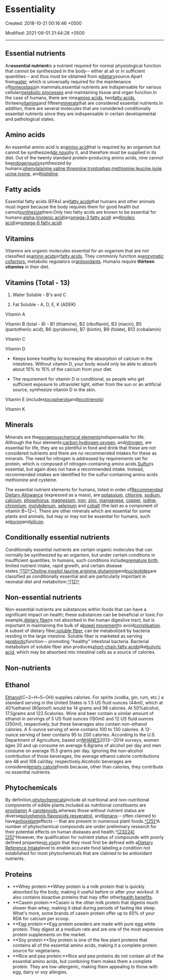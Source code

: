 # Essentiality

Created: 2018-10-21 00:16:46 +0500

Modified: 2021-09-01 21:44:28 +0500

---

## Essential nutrients

An**essential nutrient**is a nutrient required for normal physiological function that cannot be synthesized in the body-- either at all or in sufficient quantities-- and thus must be obtained from a[dietary](https://en.wikipedia.org/wiki/Diet_(nutrition))source.Apart from[water](https://en.wikipedia.org/wiki/Water), which is universally required for the maintenance of[homeostasis](https://en.wikipedia.org/wiki/Homeostasis)in mammals,essential nutrients are indispensable for various cellular[metabolic processes](https://en.wikipedia.org/wiki/Metabolic_process) and maintaining tissue and organ function.In the case of humans, there are nine[amino acids](https://en.wikipedia.org/wiki/Amino_acid), two[fatty acids](https://en.wikipedia.org/wiki/Fatty_acid), thirteen[vitamins](https://en.wikipedia.org/wiki/Vitamin)and fifteen[minerals](https://en.wikipedia.org/wiki/Mineral_(nutrient))that are considered essential nutrients.In addition, there are several molecules that are considered conditionally essential nutrients since they are indispensable in certain developmental and pathological states.

## Amino acids

An essential amino acid is an[amino acid](https://en.wikipedia.org/wiki/Amino_acid)that is required by an organism but cannot be synthesized[*de novo*](https://en.wikipedia.org/wiki/De_novo_synthesis)by it, and therefore must be supplied in its diet. Out of the twenty standard protein-producing amino acids, nine cannot be[endogenously](https://en.wikipedia.org/wiki/Endogenous)synthesized by humans:[phenylalanine](https://en.wikipedia.org/wiki/Phenylalanine),[valine](https://en.wikipedia.org/wiki/Valine),[threonine](https://en.wikipedia.org/wiki/Threonine),[tryptophan](https://en.wikipedia.org/wiki/Tryptophan),[methionine](https://en.wikipedia.org/wiki/Methionine),[leucine](https://en.wikipedia.org/wiki/Leucine),[isoleucine](https://en.wikipedia.org/wiki/Isoleucine),[lysine](https://en.wikipedia.org/wiki/Lysine), and[histidine](https://en.wikipedia.org/wiki/Histidine).

## Fatty acids

Essential fatty acids (EFAs) are[fatty acids](https://en.wikipedia.org/wiki/Fatty_acid)that humans and other animals must ingest because the body requires them for good health but cannot[synthesize](https://en.wikipedia.org/wiki/Biosynthesis)them.Only two fatty acids are known to be essential for humans:[alpha-linolenic acid](https://en.wikipedia.org/wiki/Alpha-linolenic_acid)(an[omega-3 fatty acid](https://en.wikipedia.org/wiki/Omega-3_fatty_acid)) and[linoleic acid](https://en.wikipedia.org/wiki/Linoleic_acid)(an[omega-6 fatty acid](https://en.wikipedia.org/wiki/Omega-6_fatty_acid)).

## Vitamins

Vitamins are organic molecules essential for an organism that are not classified as[amino acids](https://en.wikipedia.org/wiki/Amino_acid)or[fatty acids](https://en.wikipedia.org/wiki/Fatty_acid). They commonly function as[enzymatic cofactors](https://en.wikipedia.org/wiki/Enzymatic_cofactor), metabolic regulators or[antioxidants](https://en.wikipedia.org/wiki/Antioxidant). Humans require **thirteen vitamins** in their diet.

## Vitamins (Total - 13)

1.  Water Soluble - B's and C

2.  Fat Soluble - A, D, E, K (ADEK)

Vitamin A

Vitamin B (total - 8) - B1 (thiamine), B2 (riboflavin), B3 (niacin), B5 (pantothenic acid), B6 (pyridoxine), B7 (biotin), B9 (folate), B12 (cobalamin)

Vitamin C

Vitamin D
-   Keeps bones healthy by increasing the absorption of calcium in the intestines. Without vitamin D, your body would only be able to absorb about 10% to 15% of the calcium from your diet.

-   The requirement for vitamin D is conditional, as people who get sufficient exposure to ultraviolet light, either from the sun or an artificial source, synthesize vitamin D in the skin.

Vitamin E (includes[tocopherols](https://en.wikipedia.org/wiki/Tocopherol)and[tocotrienols](https://en.wikipedia.org/wiki/Tocotrienol))

Vitamin K



## Minerals

Minerals are the[exogenous](https://en.wikipedia.org/wiki/Exogenous)[chemical elements](https://en.wikipedia.org/wiki/Chemical_element)indispensable for life. Although the four elements:[carbon](https://en.wikipedia.org/wiki/Carbon),[hydrogen](https://en.wikipedia.org/wiki/Hydrogen),[oxygen](https://en.wikipedia.org/wiki/Oxygen), and[nitrogen](https://en.wikipedia.org/wiki/Nitrogen), are essential for life, they are so plentiful in food and drink that these are not considered nutrients and there are no recommended intakes for these as minerals. The need for nitrogen is addressed by requirements set for protein, which is composed of nitrogen-containing amino acids.[Sulfur](https://en.wikipedia.org/wiki/Sulfur)is essential, but again does not have a recommended intake. Instead, recommended intakes are identified for the sulfur-containing amino acids methionine and cysteine.

The essential nutrient elements for humans, listed in order of[Recommended Dietary Allowance](https://en.wikipedia.org/wiki/Reference_Daily_Intake) (expressed as a mass), are [potassium](https://en.wikipedia.org/wiki/Potassium), [chlorine](https://en.wikipedia.org/wiki/Chlorine), [sodium](https://en.wikipedia.org/wiki/Sodium), [calcium](https://en.wikipedia.org/wiki/Calcium), [phosphorus](https://en.wikipedia.org/wiki/Phosphorus), [magnesium](https://en.wikipedia.org/wiki/Magnesium), [iron](https://en.wikipedia.org/wiki/Iron), [zinc](https://en.wikipedia.org/wiki/Zinc), [manganese](https://en.wikipedia.org/wiki/Manganese), [copper](https://en.wikipedia.org/wiki/Copper), [iodine](https://en.wikipedia.org/wiki/Iodine), [chromium](https://en.wikipedia.org/wiki/Chromium), [molybdenum](https://en.wikipedia.org/wiki/Molybdenum), [selenium](https://en.wikipedia.org/wiki/Selenium) and [cobalt](https://en.wikipedia.org/wiki/Cobalt) (the last as a component of vitamin B~12~). There are other minerals which are essential for some plants and animals, but may or may not be essential for humans, such as[boron](https://en.wikipedia.org/wiki/Boron)and[silicon](https://en.wikipedia.org/wiki/Silicon).

## Conditionally essential nutrients

Conditionally essential nutrients are certain organic molecules that can normally be synthesized by an organism, but under certain conditions in insufficient quantities. In humans, such conditions include[premature birth](https://en.wikipedia.org/wiki/Preterm_birth), limited nutrient intake, rapid growth, and certain disease states.[^[12]^](https://en.wikipedia.org/wiki/Nutrient#cite_note-Carver-12)[Choline](https://en.wikipedia.org/wiki/Choline),[inositol](https://en.wikipedia.org/wiki/Inositol),[taurine](https://en.wikipedia.org/wiki/Taurine),[arginine](https://en.wikipedia.org/wiki/Arginine),[glutamine](https://en.wikipedia.org/wiki/Glutamine)and[nucleotides](https://en.wikipedia.org/wiki/Nucleotides)are classified as conditionally essential and are particularly important in neonatal diet and metabolism.[^[12]^](https://en.wikipedia.org/wiki/Nutrient#cite_note-Carver-12)

## Non-essential nutrients

Non-essential nutrients are substances within foods that can have a significant impact on health; these substances can be beneficial or toxic.For example,[dietary fiber](https://en.wikipedia.org/wiki/Dietary_fiber)is not absorbed in the human digestive tract, but is important in maintaining the bulk of a[bowel movement](https://en.wikipedia.org/wiki/Bowel_movement)to avoid[constipation](https://en.wikipedia.org/wiki/Constipation). A subset of dietary fiber,[soluble fiber](https://en.wikipedia.org/wiki/Soluble_fiber), can be metabolized by bacteria residing in the large intestine. Soluble fiber is marketed as serving a[prebiotic](https://en.wikipedia.org/wiki/Prebiotic_(nutrition))function-- promoting "healthy" intestinal bacteria. Bacterial metabolism of soluble fiber also produces[short-chain fatty acids](https://en.wikipedia.org/wiki/Short-chain_fatty_acid)like[butyric acid](https://en.wikipedia.org/wiki/Butyric_acid), which may be absorbed into intestinal cells as a source of calories.

## Non-nutrients

## Ethanol

[Ethanol](https://en.wikipedia.org/wiki/Ethanol)(C~2~H~5~OH) supplies calories. For spirits (vodka, gin, rum, etc.) a standard serving in the United States is 1.5 US fluid ounces (44ml), which at 40%ethanol (80proof) would be 14 grams and 98 calories. At 50%alcohol, 17.5grams and 122.5calories. Wine and beer contain a similar amount of ethanol in servings of 5 US fluid ounces (150ml) and 12 US fluid ounces (350ml), respectively, but these beverages also contain non-ethanol calories. A 5-ounce serving of wine contains 100 to 130 calories. A 12-ounce serving of beer contains 95 to 200 calories. According to the U.S. Department of Agriculture, based on[NHANES](https://en.wikipedia.org/wiki/NHANES)2013--2014 surveys, women ages 20 and up consume on average 6.8grams of alcohol per day and men consume on average 15.5 grams per day. Ignoring the non-alcohol contribution of those beverages, the average ethanol calorie contributions are 48 and 108 cal/day, respectively.Alcoholic beverages are considered[empty calorie](https://en.wikipedia.org/wiki/Empty_calorie)foods because, other than calories, they contribute no essential nutrients.

## Phytochemicals

By definition,[phytochemicals](https://en.wikipedia.org/wiki/Phytochemical)include all nutritional and non-nutritional components of edible plants.Included as nutritional constituents are [provitamin](https://en.wikipedia.org/wiki/Provitamin) A [carotenoids](https://en.wikipedia.org/wiki/Carotenoid),whereas those without nutrient status are diverse[polyphenols](https://en.wikipedia.org/wiki/Polyphenol),[flavonoids](https://en.wikipedia.org/wiki/Flavonoid),[resveratrol](https://en.wikipedia.org/wiki/Resveratrol), and[lignans](https://en.wikipedia.org/wiki/Lignan)-- often claimed to have[antioxidant](https://en.wikipedia.org/wiki/Antioxidant)effects -- that are present in numerous plant foods.[^[25]^](https://en.wikipedia.org/wiki/Nutrient#cite_note-lpi3-25)A number of phytochemical compounds are under preliminary research for their potential effects on human diseases and health.^[[23]](https://en.wikipedia.org/wiki/Nutrient#cite_note-lpi1-23)[[24]](https://en.wikipedia.org/wiki/Nutrient#cite_note-lpi2-24)[[25]](https://en.wikipedia.org/wiki/Nutrient#cite_note-lpi3-25)^However, the qualification for nutrient status of compounds with poorly defined properties[*in vivo*](https://en.wikipedia.org/wiki/In_vivo)is that they must first be defined with a[Dietary Reference Intake](https://en.wikipedia.org/wiki/Dietary_Reference_Intake)level to enable accurate food labeling,a condition not established for most phytochemicals that are claimed to be antioxidant nutrients.

## Proteins
-   **Whey protein:**Whey protein is a milk protein that is quickly absorbed by the body, making it useful before or after your workout. It also contains bioactive proteins that may offer other[health benefits](https://www.healthline.com/nutrition/10-health-benefits-of-whey-protein).
-   **Casein protein:**Casein is the other milk protein that digests much slower than whey, making it ideal during periods of fasting like sleep. What's more, some brands of casein protein offer up to 60% of your RDA for calcium per scoop.
-   **Egg protein:**Egg protein powders are made with pure egg white protein. They digest at a medium rate and are one of the most expensive protein supplements on the market.
-   **Soy protein:**Soy protein is one of the few plant proteins that contains all of the essential amino acids, making it a complete protein source for vegetarians.
-   **Rice and pea protein:**Rice and pea proteins do not contain all of the essential amino acids, but combining them makes them a complete protein. They are low-allergenic, making them appealing to those with egg, dairy or soy allergies.


